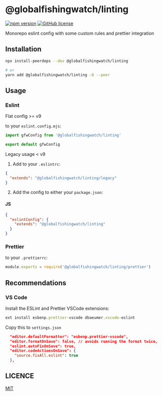 # @globalfishingwatch/linting

[![npm version](https://badge.fury.io/js/%40satellitestudio%2Feslint-config.svg)](https://badge.fury.io/js/%40satellitestudio%2Feslint-config)
[![GitHub license](https://img.shields.io/github/license/satellitestudio/eslint-config.svg)](https://github.com/satellitestudio/eslint-config/blob/master/LICENCE)

Monorepo eslint config with some custom rules and prettier integration

## Installation

```sh
npx install-peerdeps --dev @globalfishingwatch/linting

# or
yarn add @globalfishingwatch/linting -D --peer
```

## Usage

### Eslint

Flat config >= v9

to your `eslint.config.mjs`:

```js
import gfwConfig from '@globalfishingwatch/linting'

export default gfwConfig

```

Legacy usage < v9

1. Add to your `.eslintrc`:

```json
{
  "extends": "@globalfishingwatch/linting/legacy"
}
```

2. Add the config to either your `package.json`:

#### JS

```json
{
  "eslintConfig": {
    "extends": "@globalfishingwatch/linting"
  }
}
```

### Prettier

to your `.prettierrc`:

```js
module.exports = require('@globalfishingwatch/linting/prettier')
```

## Recommendations

### VS Code

Install the ESLint and Prettier VSCode extensions:

```js
ext install esbenp.prettier-vscode dbaeumer.vscode-eslint
```

Copy this to `settings.json`

```json
  "editor.defaultFormatter": "esbenp.prettier-vscode",
  "editor.formatOnSave": false, // avoids running the format twice,
  "eslint.autoFixOnSave": true,
  "editor.codeActionsOnSave": {
    "source.fixAll.eslint": true
  },
```

## LICENCE

[MIT](LICENCE)
